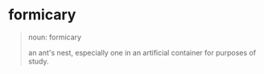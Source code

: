 # formicary


> noun: formicary
>
> an ant's nest, especially one in an artificial container for purposes of study.
